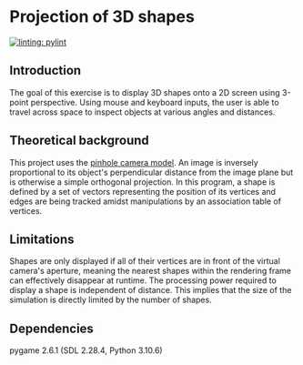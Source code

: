 # Projection of 3D shapes
[![linting: pylint](https://img.shields.io/badge/linting-pylint-yellowgreen)](https://github.com/pylint-dev/pylint)
## Introduction
The goal of this exercise is to display 3D shapes onto a 2D screen using 3-point perspective. Using mouse and keyboard inputs, the user is able to travel across space to inspect objects at various angles and distances.
## Theoretical background
This project uses the [pinhole camera model](https://en.m.wikipedia.org/wiki/Pinhole_camera_model). An image is inversely proportional to its object's perpendicular distance from the image plane but is otherwise a simple orthogonal projection. In this program, a shape is defined by a set of vectors representing the position of its vertices and edges are being tracked amidst manipulations by an association table of vertices.
## Limitations
Shapes are only displayed if all of their vertices are in front of the virtual camera's aperture, meaning the nearest shapes within the rendering frame can effectively disappear at runtime.
The processing power required to display a shape is independent of distance. This implies that the size of the simulation is directly limited by the number of shapes.
## Dependencies
pygame 2.6.1 (SDL 2.28.4, Python 3.10.6)
